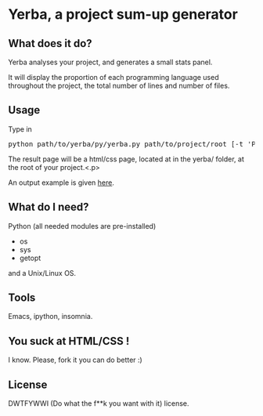 <h1>Yerba, a project sum-up generator</h1>

<h2>What does it do?</h2>
<p>Yerba analyses your project, and generates a small stats panel.</p>
<p>It will display the proportion of each programming language used throughout the project, the total number of lines and number of files.

<h2>Usage</h2>
<p>Type in <pre>python path/to/yerba/py/yerba.py path/to/project/root [-t 'Project title]</pre></p>
<p>The result page will be a html/css page, located at in the yerba/ folder, at the root of your project.<.p>
<p>An output example is given <a href="https://github.com/BaltoRouberol/Yerba/blob/master/examples/Yerba.png">here</a>.</p>
<h2>What do I need?</h2>
<p>Python (all needed modules are pre-installed)
<ul>
  <li>os
  <li>sys
  <li>getopt
</ul> and a Unix/Linux OS.</p>

<h2>Tools</h2>
<p>Emacs, ipython, insomnia.</p>

<h2>You suck at HTML/CSS !</h2>
I know. Please, fork it you can do better :)

<h2>License</h2>
DWTFYWWI (Do what the f**k you want with it) license. 
